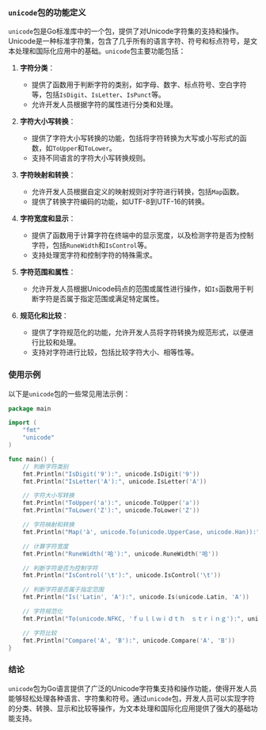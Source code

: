 ### `unicode`包的功能定义

`unicode`包是Go标准库中的一个包，提供了对Unicode字符集的支持和操作。Unicode是一种标准字符集，包含了几乎所有的语言字符、符号和标点符号，是文本处理和国际化应用中的基础。`unicode`包主要功能包括：

1. **字符分类**：
   - 提供了函数用于判断字符的类别，如字母、数字、标点符号、空白字符等，包括`IsDigit`、`IsLetter`、`IsPunct`等。
   - 允许开发人员根据字符的属性进行分类和处理。

2. **字符大小写转换**：
   - 提供了字符大小写转换的功能，包括将字符转换为大写或小写形式的函数，如`ToUpper`和`ToLower`。
   - 支持不同语言的字符大小写转换规则。

3. **字符映射和转换**：
   - 允许开发人员根据自定义的映射规则对字符进行转换，包括`Map`函数。
   - 提供了转换字符编码的功能，如UTF-8到UTF-16的转换。

4. **字符宽度和显示**：
   - 提供了函数用于计算字符在终端中的显示宽度，以及检测字符是否为控制字符，包括`RuneWidth`和`IsControl`等。
   - 支持处理宽字符和控制字符的特殊需求。

5. **字符范围和属性**：
   - 允许开发人员根据Unicode码点的范围或属性进行操作，如`Is`函数用于判断字符是否属于指定范围或满足特定属性。

6. **规范化和比较**：
   - 提供了字符规范化的功能，允许开发人员将字符转换为规范形式，以便进行比较和处理。
   - 支持对字符进行比较，包括比较字符大小、相等性等。

### 使用示例

以下是`unicode`包的一些常见用法示例：

```go
package main

import (
    "fmt"
    "unicode"
)

func main() {
    // 判断字符类别
    fmt.Println("IsDigit('9'):", unicode.IsDigit('9'))
    fmt.Println("IsLetter('A'):", unicode.IsLetter('A'))

    // 字符大小写转换
    fmt.Println("ToUpper('a'):", unicode.ToUpper('a'))
    fmt.Println("ToLower('Z'):", unicode.ToLower('Z'))

    // 字符映射和转换
    fmt.Println("Map('à', unicode.To(unicode.UpperCase, unicode.Han)):", unicode.Map('à', unicode.To(unicode.UpperCase, unicode.Han)))

    // 计算字符宽度
    fmt.Println("RuneWidth('哈'):", unicode.RuneWidth('哈'))

    // 判断字符是否为控制字符
    fmt.Println("IsControl('\t'):", unicode.IsControl('\t'))

    // 判断字符是否属于指定范围
    fmt.Println("Is('Latin', 'A'):", unicode.Is(unicode.Latin, 'A'))

    // 字符规范化
    fmt.Println("To(unicode.NFKC, 'ｆｕｌｌｗｉｄｔｈ　ｓｔｒｉｎｇ'):", unicode.To(unicode.NFKC, "ｆｕｌｌｗｉｄｔｈ　ｓｔｒｉｎｇ"))

    // 字符比较
    fmt.Println("Compare('A', 'B'):", unicode.Compare('A', 'B'))
}
```

### 结论

`unicode`包为Go语言提供了广泛的Unicode字符集支持和操作功能，使得开发人员能够轻松处理各种语言、字符集和符号。通过`unicode`包，开发人员可以实现字符的分类、转换、显示和比较等操作，为文本处理和国际化应用提供了强大的基础功能支持。